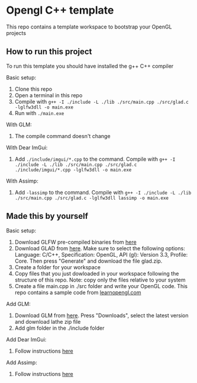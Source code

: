 # Opengl C++ template
This repo contains a template workspace to bootstrap your OpenGL projects

## How to run this project

To run this template you should have installed the g++ C++ compiler

Basic setup:

1. Clone this repo
2. Open a terminal in this repo
3. Compile with `g++ -I ./include -L ./lib ./src/main.cpp ./src/glad.c -lglfw3dll -o main.exe`
4. Run with `./main.exe`

With GLM:

1. The compile command doesn't change

With Dear ImGui:

1. Add `./include/imgui/*.cpp` to the command. Compile with `g++ -I ./include -L ./lib ./src/main.cpp ./src/glad.c ./include/imgui/*.cpp -lglfw3dll -o main.exe`

With Assimp:

1. Add `-lassimp` to the command. Compile with `g++ -I ./include -L ./lib ./src/main.cpp ./src/glad.c -lglfw3dll lassimp -o main.exe`

## Made this by yourself

Basic setup:

1. Download GLFW pre-compiled binaries from [here](https://www.glfw.org/download.html)
2. Download GLAD from [here](https://glad.dav1d.de/). Make sure to select the following options: Language: C/C++, Specification: OpenGL, API (gl): Version 3.3, Profile: Core. Then press "Generate" and download the file glad.zip.
3. Create a folder for your workspace
4. Copy files that you just dowloaded in your workspace following the structure of this repo. Note: copy only the files relative to your system
5. Create a file main.cpp in ./src folder and write your OpenGL code. This repo contains a sample code from [learnopengl.com](https://learnopengl.com)

Add GLM:

1. Download GLM from [here](https://glm.g-truc.net/0.9.8/index.html). Press "Downloads", select the latest version and download lathe zip file
2. Add glm folder in the ./include folder

Add Dear ImGui:

1. Follow instructions [here](https://github.com/ocornut/imgui)

Add Assimp:

1. Follow instructions [here](https://github.com/assimp/assimp)
